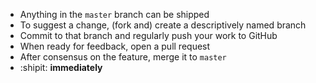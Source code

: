 * Anything in the `master` branch can be shipped
* To suggest a change, (fork and) create a descriptively named branch
* Commit to that branch and regularly push your work to GitHub
* When ready for feedback, open a pull request
* After consensus on the feature, merge it to `master`
* :shipit: **immediately**

